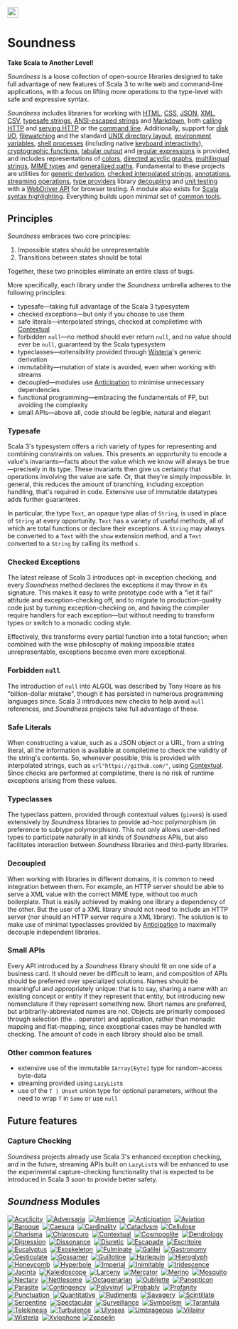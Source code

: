 [<img src="https://img.shields.io/discord/633198088311537684?color=8899f7&label=DISCORD&style=for-the-badge" height="24">](https://discord.gg/v7CjtbnwDq)

# Soundness

**Take Scala to Another Level!**

_Soundness_ is a loose collection of open-source libraries designed to take full advantage of new
features of Scala 3 to write web and command-line applications, with a focus on lifting more
operations to the type-level with safe and expressive syntax.

_Soundness_ includes libraries for working with [HTML](https://github.com/propensive/honeycomb/),
[CSS](https://github.com/propensive/cataclysm/), [JSON](https://github.com/propensive/jacinta/),
[XML](https://github.com/propensive/xylophone/), [CSV](https://github.com/propensive/caesura/),
[typesafe strings](https://github.com/propensive/gossamer/),
[ANSI-escaped strings](https://github.com/propensive/escapade/) and
[Markdown](https://github.com/propensive/punctuation/), both
[calling HTTP](https://github.com/propensive/telekinesis/) and
[serving HTTP](https://github.com/propensive/scintillate/) or the
[command line](https://github.com/propensive/exoskeleton/). Additionally, support for
[disk I/O](https://github.com/propensive/galilei/),
[filewatching](https://github.com/propensive/surveillance/) and the standard
[UNIX directory layout](https://github.com/propensive/imperial),
[environment variables](https://github.com/propensive/ambience),
[shell processes](https://github.com/propensive/guillotine/) (including native
[keyboard interactivity](https://github.com/propensive/profanity/)),
[cryptographic functions](https://github.com/propensive/gastronomy/),
[tabular output](https://github.com/propensive/escritoire/) and
[regular expressions](https://github.com/propensive/kaleidoscope/) is provided, and includes
representations of [colors](https://github.com/propensive/iridescence/),
[directed acyclic graphs](https://github.com/propensive/acyclicity/),
[multilingual strings](https://github.com/propensive/cosmopolite/),
[MIME types](https://github.com/propensive/gesticulate/) and
[generalized paths](https://github.com/propensive/serpentine/). Fundamental to these projects are
utilities for [generic derivation](https://github.com/propensive/wisteria/),
[checked interpolated strings](https://github.com/propensive/contextual/),
[annotations](https://github.com/propensive/adversaria/),
[streaming operations](https://github.com/propensive/turbulence),
[type providers](https://github.com/propensive/polyvinyl/)
library [decoupling](https://github.com/propensive/anticipation/) and
[unit testing](https://github.com/propensive/probably/) with a
[WebDriver API](https://github.com/propensive/tarantula/) for browser testing. A module also
exists for [Scala syntax highlighting](https://github.com/propensive/harlequin/). Everything
builds upon minimal set of [common tools](https://github.com/propensive/rudiments/).

## Principles

_Soundness_ embraces two core principles:
1. Impossible states should be unrepresentable
2. Transitions between states should be total

Together, these two principles eliminate an entire class of bugs.

More specifically, each library under the _Soundness_ umbrella adheres to the following principles:
- typesafe—taking full advantage of the Scala 3 typesystem
- checked exceptions—but only if you choose to use them
- safe literals—interpolated strings, checked at compiletime with
  [Contextual](https://github.com/propensive/contextual/)
- forbidden `null`—no method should ever return `null`, and no value should ever be `null`, guaranteed
  by the Scala typesystem
- typeclasses—extensibility provided through
  [Wisteria](https://github.com/propensive/wisteria/)'s generic derivation
- immutability—mutation of state is avoided, even when working with streams
- decoupled—modules use [Anticipation](https://github.com/propensive/anticipation/) to minimise
  unnecessary dependencies
- functional programming—embracing the fundamentals of FP, but avoiding the complexity
- small APIs—above all, code should be legible, natural and elegant

### Typesafe

Scala 3's typesystem offers a rich variety of types for representing and combining constraints on
values. This presents an opportunity to encode a value's invariants—facts about the value which we
know will always be true—precisely in its type. These invariants then give us certainty that
operations involving the value are safe. Or, that they're simply impossible. In general, this
reduces the amount of branching, including exception handling, that's required in code. Extensive
use of immutable datatypes adds further guarantees.

In particular, the type `Text`, an opaque type alias of `String`, is used in place of `String` at
every opportunity. `Text` has a variety of useful methods, all of which are total functions or
declare their exceptions. A `String` may always be converted to a `Text` with the `show` extension
method, and a `Text` converted to a `String` by calling its method `s`.

### Checked Exceptions

The latest release of Scala 3 introduces opt-in exception checking, and every _Soundness_ method declares
the exceptions it may throw in its signature. This makes it easy to write prototype code with
a "let it fail" attitude and exception-checking off, and to migrate to production-quality code just
by turning exception-checking on, and having the compiler require handlers for each exception—but
without needing to transform types or switch to a monadic coding style.

Effectively, this transforms every partial function into a total function; when combined with the
wise philosophy of making impossible states unrepresentable, exceptions become even more
exceptional.

### Forbidden `null`

The introduction of `null` into ALGOL was described by Tony Hoare as his "billion-dollar mistake",
though it has persisted in numerous programming languages since. Scala 3 introduces new checks to
help avoid `null` references, and _Soundness_ projects take full advantage of these.

### Safe Literals

When constructing a value, such as a JSON object or a URL, from a string literal, all the
information is available at compiletime to check the validity of the string's contents. So,
whenever possible, this is provided with interpolated strings, such as `url"https://github.com/"`,
using [Contextual](https://github.com/propensive/contextual/). Since checks are performed at
compiletime, there is no risk of runtime exceptions arising from these values.

### Typeclasses

The typeclass pattern, provided through contextual values (`given`s) is used extensively by
_Soundness_ libraries to provide ad-hoc polymorphism (in preference to subtype polymorphism). This not
only allows user-defined types to participate naturally in all kinds of _Soundness_ APIs, but also
facilitates interaction between _Soundness_ libraries and third-party libraries.

### Decoupled

When working with libraries in different domains, it is common to need integration between them.
For example, an HTTP server should be able to serve a XML value with the correct MIME type, without
too much boilerplate. That is easily achieved by making one library a dependency of the other. But
the user of a XML library should not need to include an HTTP server (nor should an HTTP server
require a XML library). The solution is to make use of minimal typeclasses provided by
[Anticipation](https://github.com/propensive/anticipation/) to maximally decouple independent
libraries.

### Small APIs

Every API introduced by a _Soundness_ library should fit on one side of a business card. It should never
be difficult to learn, and composition of APIs should be preferred over specialized solutions. Names
should be meaningful and appropriately unique: that is to say, sharing a name with an existing
concept or entity if they represent that entity, but introducing new nomenclature if they represent
something new. Short names are preferred, but arbitrarily-abbreviated names are not. Objects are
primarily composed through selection (the `.` operator) and application, rather than monadic mapping
and flat-mapping, since exceptional cases may be handled with checking. The amount of code in each
library should also be small.

### Other common features

- extensive use of the immutable `IArray[Byte]` type for random-access byte-data
- streaming provided using `LazyList`s
- use of the `T | Unset` union type for optional parameters, without the need to wrap `T` in `Some` or use `null`

## Future features

### Capture Checking

_Soundness_ projects already use Scala 3's enhanced exception checking, and in the future, streaming APIs
built on `LazyList`s will be enhanced to use the experimental capture-checking functionality that is
expected to be introduced in Scala 3 soon to provide better safety.

## _Soundness_ Modules

[![Acyclicity](https://github.com/propensive/acyclicity/raw/main/doc/images/128x128.png)](https://github.com/propensive/acyclicity/)&nbsp;
[![Adversaria](https://github.com/propensive/adversaria/raw/main/doc/images/128x128.png)](https://github.com/propensive/adversaria/)&nbsp;
[![Ambience](https://github.com/propensive/ambience/raw/main/doc/images/128x128.png)](https://github.com/propensive/ambience/)&nbsp;
[![Anticipation](https://github.com/propensive/anticipation/raw/main/doc/images/128x128.png)](https://github.com/propensive/anticipation/)&nbsp;
[![Aviation](https://github.com/propensive/aviation/raw/main/doc/images/128x128.png)](https://github.com/propensive/aviation/)&nbsp;
[![Baroque](https://github.com/propensive/baroque/raw/main/doc/images/128x128.png)](https://github.com/propensive/baroque/)&nbsp;
[![Caesura](https://github.com/propensive/caesura/raw/main/doc/images/128x128.png)](https://github.com/propensive/caesura/)&nbsp;
[![Cardinality](https://github.com/propensive/cardinality/raw/main/doc/images/128x128.png)](https://github.com/propensive/cardinality/)&nbsp;
[![Cataclysm](https://github.com/propensive/cataclysm/raw/main/doc/images/128x128.png)](https://github.com/propensive/cataclysm/)&nbsp;
[![Cellulose](https://github.com/propensive/cellulose/raw/main/doc/images/128x128.png)](https://github.com/propensive/cellulose/)&nbsp;
[![Charisma](https://github.com/propensive/charisma/raw/main/doc/images/128x128.png)](https://github.com/propensive/charisma/)&nbsp;
[![Chiaroscuro](https://github.com/propensive/chiaroscuro/raw/main/doc/images/128x128.png)](https://github.com/propensive/chiaroscuro/)&nbsp;
[![Contextual](https://github.com/propensive/contextual/raw/main/doc/images/128x128.png)](https://github.com/propensive/contextual/)&nbsp;
[![Cosmopolite](https://github.com/propensive/cosmopolite/raw/main/doc/images/128x128.png)](https://github.com/propensive/cosmopolite/)&nbsp;
[![Dendrology](https://github.com/propensive/dendrology/raw/main/doc/images/128x128.png)](https://github.com/propensive/dendrology/)&nbsp;
[![Digression](https://github.com/propensive/digression/raw/main/doc/images/128x128.png)](https://github.com/propensive/digression/)&nbsp;
[![Dissonance](https://github.com/propensive/dissonance/raw/main/doc/images/128x128.png)](https://github.com/propensive/dissonance/)&nbsp;
[![Diuretic](https://github.com/propensive/diuretic/raw/main/doc/images/128x128.png)](https://github.com/propensive/diuretic/)&nbsp;
[![Escapade](https://github.com/propensive/escapade/raw/main/doc/images/128x128.png)](https://github.com/propensive/escapade/)&nbsp;
[![Escritoire](https://github.com/propensive/escritoire/raw/main/doc/images/128x128.png)](https://github.com/propensive/escritoire/)&nbsp;
[![Eucalyptus](https://github.com/propensive/eucalyptus/raw/main/doc/images/128x128.png)](https://github.com/propensive/eucalyptus/)&nbsp;
[![Exoskeleton](https://github.com/propensive/exoskeleton/raw/main/doc/images/128x128.png)](https://github.com/propensive/exoskeleton/)&nbsp;
[![Fulminate](https://github.com/propensive/fulminate/raw/main/doc/images/128x128.png)](https://github.com/propensive/fulminate/)&nbsp;
[![Galilei](https://github.com/propensive/galilei/raw/main/doc/images/128x128.png)](https://github.com/propensive/galilei/)&nbsp;
[![Gastronomy](https://github.com/propensive/gastronomy/raw/main/doc/images/128x128.png)](https://github.com/propensive/gastronomy/)&nbsp;
[![Gesticulate](https://github.com/propensive/gesticulate/raw/main/doc/images/128x128.png)](https://github.com/propensive/gesticulate/)&nbsp;
[![Gossamer](https://github.com/propensive/gossamer/raw/main/doc/images/128x128.png)](https://github.com/propensive/gossamer/)&nbsp;
[![Guillotine](https://github.com/propensive/guillotine/raw/main/doc/images/128x128.png)](https://github.com/propensive/guillotine/)&nbsp;
[![Harlequin](https://github.com/propensive/harlequin/raw/main/doc/images/128x128.png)](https://github.com/propensive/harlequin/)&nbsp;
[![Hieroglyph](https://github.com/propensive/hieroglyph/raw/main/doc/images/128x128.png)](https://github.com/propensive/hieroglyph/)&nbsp;
[![Honeycomb](https://github.com/propensive/honeycomb/raw/main/doc/images/128x128.png)](https://github.com/propensive/honeycomb/)&nbsp;
[![Hyperbole](https://github.com/propensive/hyperbole/raw/main/doc/images/128x128.png)](https://github.com/propensive/hyperbole/)&nbsp;
[![Imperial](https://github.com/propensive/imperial/raw/main/doc/images/128x128.png)](https://github.com/propensive/imperial/)&nbsp;
[![Inimitable](https://github.com/propensive/inimitable/raw/main/doc/images/128x128.png)](https://github.com/propensive/inimitable/)&nbsp;
[![Iridescence](https://github.com/propensive/iridescence/raw/main/doc/images/128x128.png)](https://github.com/propensive/iridescence/)&nbsp;
[![Jacinta](https://github.com/propensive/jacinta/raw/main/doc/images/128x128.png)](https://github.com/propensive/jacinta/)&nbsp;
[![Kaleidoscope](https://github.com/propensive/kaleidoscope/raw/main/doc/images/128x128.png)](https://github.com/propensive/kaleidoscope/)&nbsp;
[![Larceny](https://github.com/propensive/larceny/raw/main/doc/images/128x128.png)](https://github.com/propensive/larceny/)&nbsp;
[![Mercator](https://github.com/propensive/mercator/raw/main/doc/images/128x128.png)](https://github.com/propensive/mercator/)&nbsp;
[![Merino](https://github.com/propensive/merino/raw/main/doc/images/128x128.png)](https://github.com/propensive/merino/)&nbsp;
[![Mosquito](https://github.com/propensive/mosquito/raw/main/doc/images/128x128.png)](https://github.com/propensive/mosquito/)&nbsp;
[![Nectary](https://github.com/propensive/nectary/raw/main/doc/images/128x128.png)](https://github.com/propensive/nectary/)&nbsp;
[![Nettlesome](https://github.com/propensive/nettlesome/raw/main/doc/images/128x128.png)](https://github.com/propensive/nettlesome/)&nbsp;
[![Octagenarian](https://github.com/propensive/octogenarian/raw/main/doc/images/128x128.png)](https://github.com/propensive/octogenarian/)&nbsp;
[![Oubliette](https://github.com/propensive/oubliette/raw/main/doc/images/128x128.png)](https://github.com/propensive/oubliette/)&nbsp;
[![Panopticon](https://github.com/propensive/panopticon/raw/main/doc/images/128x128.png)](https://github.com/propensive/panopticon/)&nbsp;
[![Parasite](https://github.com/propensive/parasite/raw/main/doc/images/128x128.png)](https://github.com/propensive/parasite/)&nbsp;
[![Contingency](https://github.com/propensive/contingency/raw/main/doc/images/128x128.png)](https://github.com/propensive/contingency/)&nbsp;
[![Polyvinyl](https://github.com/propensive/polyvinyl/raw/main/doc/images/128x128.png)](https://github.com/propensive/polyvinyl/)&nbsp;
[![Probably](https://github.com/propensive/probably/raw/main/doc/images/128x128.png)](https://github.com/propensive/probably/)&nbsp;
[![Profanity](https://github.com/propensive/profanity/raw/main/doc/images/128x128.png)](https://github.com/propensive/profanity/)&nbsp;
[![Punctuation](https://github.com/propensive/punctuation/raw/main/doc/images/128x128.png)](https://github.com/propensive/punctuation/)&nbsp;
[![Quantitative](https://github.com/propensive/quantitative/raw/main/doc/images/128x128.png)](https://github.com/propensive/quantitative/)&nbsp;
[![Rudiments](https://github.com/propensive/rudiments/raw/main/doc/images/128x128.png)](https://github.com/propensive/rudiments/)&nbsp;
[![Savagery](https://github.com/propensive/savagery/raw/main/doc/images/128x128.png)](https://github.com/propensive/savagery/)&nbsp;
[![Scintillate](https://github.com/propensive/scintillate/raw/main/doc/images/128x128.png)](https://github.com/propensive/scintillate/)&nbsp;
[![Serpentine](https://github.com/propensive/serpentine/raw/main/doc/images/128x128.png)](https://github.com/propensive/serpentine/)&nbsp;
[![Spectacular](https://github.com/propensive/spectacular/raw/main/doc/images/128x128.png)](https://github.com/propensive/spectacular/)&nbsp;
[![Surveillance](https://github.com/propensive/surveillance/raw/main/doc/images/128x128.png)](https://github.com/propensive/surveillance/)&nbsp;
[![Symbolism](https://github.com/propensive/symbolism/raw/main/doc/images/128x128.png)](https://github.com/propensive/symbolism/)&nbsp;
[![Tarantula](https://github.com/propensive/tarantula/raw/main/doc/images/128x128.png)](https://github.com/propensive/tarantula/)&nbsp;
[![Telekinesis](https://github.com/propensive/telekinesis/raw/main/doc/images/128x128.png)](https://github.com/propensive/telekinesis/)&nbsp;
[![Turbulence](https://github.com/propensive/turbulence/raw/main/doc/images/128x128.png)](https://github.com/propensive/turbulence/)&nbsp;
[![Ulysses](https://github.com/propensive/ulysses/raw/main/doc/images/128x128.png)](https://github.com/propensive/ulysses/)&nbsp;
[![Umbrageous](https://github.com/propensive/umbrageous/raw/main/doc/images/128x128.png)](https://github.com/propensive/umbrageous/)&nbsp;
[![Villainy](https://github.com/propensive/villainy/raw/main/doc/images/128x128.png)](https://github.com/propensive/villainy/)&nbsp;
[![Wisteria](https://github.com/propensive/wisteria/raw/main/doc/images/128x128.png)](https://github.com/propensive/wisteria/)&nbsp;
[![Xylophone](https://github.com/propensive/xylophone/raw/main/doc/images/128x128.png)](https://github.com/propensive/xylophone/)
[![Zeppelin](https://github.com/propensive/zeppelin/raw/main/doc/images/128x128.png)](https://github.com/propensive/zeppelin/)
